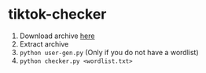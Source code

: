 # tiktok-checker

1. Download archive [here](https://github.com/drooling/tiktok-checker/archive/refs/heads/main.zip)
2. Extract archive
3. `python user-gen.py` (Only if you do not have a wordlist)
4. `python checker.py <wordlist.txt>`
